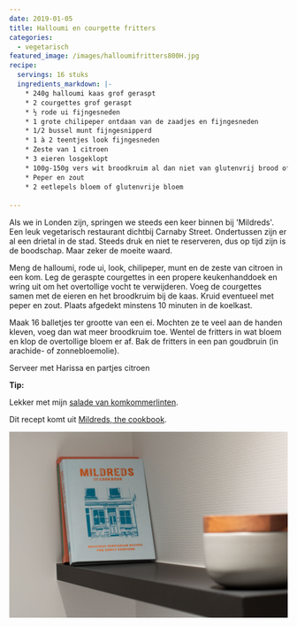 ```yaml
---
date: 2019-01-05
title: Halloumi en courgette fritters
categories:
  - vegetarisch
featured_image: /images/halloumifritters800H.jpg
recipe:
  servings: 16 stuks
  ingredients_markdown: |-
    * 240g halloumi kaas grof geraspt
    * 2 courgettes grof geraspt
    * ½ rode ui fijngesneden
    * 1 grote chilipeper ontdaan van de zaadjes en fijngesneden
    * 1/2 bussel munt fijngesnipperd
    * 1 à 2 teentjes look fijngesneden
    * Zeste van 1 citroen
    * 3 eieren losgeklopt
    * 100g-150g vers wit broodkruim al dan niet van glutenvrij brood of paneermeel voor de vlugge versie
    * Peper en zout
    * 2 eetlepels bloem of glutenvrije bloem
    
---
```

Als we in Londen zijn, springen we steeds een keer binnen bij 'Mildreds'.
Een leuk vegetarisch restaurant dichtbij Carnaby Street. Ondertussen zijn er al een drietal in de stad.
Steeds druk en niet te reserveren, dus op tijd zijn is de boodschap. Maar zeker de moeite waard.

<!--more-->

Meng de halloumi, rode ui, look, chilipeper, munt en de zeste van citroen in een kom.
Leg de geraspte courgettes in een propere keukenhanddoek en wring uit om het overtollige vocht te verwijderen.
Voeg de courgettes samen met de eieren en het broodkruim bij de kaas.
Kruid eventueel met peper en zout.
Plaats afgedekt minstens 10 minuten in de koelkast.

Maak 16 balletjes ter grootte van een ei.
Mochten ze te veel aan de handen kleven, voeg dan wat meer broodkruim toe. 
Wentel de fritters in wat bloem en klop de overtollige bloem er af.
Bak de fritters in een pan goudbruin (in arachide- of zonnebloemolie).

Serveer met Harissa en partjes citroen

<b>Tip: </b>

Lekker met mijn [salade van komkommerlinten](https://fabilicious.be/bijgerechten/2019/01/04/Salade-van-komkommerlinten/).

Dit recept komt uit [Mildreds, the cookbook](https://www.amazon.co.uk/Mildreds-Vegetarian-Cookbook-Daniel-Acevedo/dp/1845339983).

![](/images/mildreds1200.jpg)
